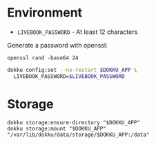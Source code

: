 # Environment

* `LIVEBOOK_PASSWORD` - At least 12 characters

Generate a password with openssl:

```
openssl rand -base64 24
```

```sh
dokku config:set --no-restart $DOKKU_APP \
  LIVEBOOK_PASSWORD=$LIVEBOOK_PASSWORD
```

# Storage

```
dokku storage:ensure-directory "$DOKKU_APP"
dokku storage:mount "$DOKKU_APP" "/var/lib/dokku/data/storage/$DOKKU_APP:/data"
```
